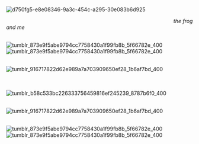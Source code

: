  ⠀⠀ ⠀⠀⠀ ⠀ ⠀⠀  ⠀⠀ ⠀  ⠀ ⠀ ⠀⠀ ⠀⠀⠀ ⠀ ⠀⠀ ⠀⠀ ⠀⠀ ⠀ ⠀⠀ ⠀ ⠀⠀ ⠀ ⠀ ⠀ ⠀ ⠀  ⠀![d750fg5-e8e08346-9a3c-454c-a295-30e083b6d925](https://github.com/user-attachments/assets/9f00e9bb-59a1-40ae-96b7-92ef71c92f75)

  ⠀⠀ ⠀⠀⠀ ⠀ ⠀⠀  ⠀ ⠀  ⠀⠀ ⠀
  ⠀⠀ ⠀⠀⠀ ⠀ ⠀⠀  ⠀⠀ ⠀  ⠀⠀ ⠀ ⠀ ⠀  ⠀⠀  ⠀ ⠀⠀⠀⠀ *the frog and me*

⠀ ⠀ ⠀ ⠀⠀ ⠀  ⠀![tumblr_873e9f5abe9794cc7758430a1f99fb8b_5f66782e_400](https://github.com/user-attachments/assets/e7260a56-f53b-4059-924e-949d8107327b)⠀ ⠀ ⠀![tumblr_873e9f5abe9794cc7758430a1f99fb8b_5f66782e_400](https://github.com/user-attachments/assets/e7260a56-f53b-4059-924e-949d8107327b)



 ⠀⠀ ⠀⠀⠀  ⠀⠀ ⠀⠀⠀ ⠀ ⠀⠀  ⠀⠀ ⠀  ⠀⠀ ⠀ ⠀⠀⠀ ⠀⠀⠀⠀ ⠀![tumblr_916717822d62e989a7a703909650ef28_1b6af7bd_400](https://github.com/user-attachments/assets/8bf27540-4e86-4298-a1f5-c2ad74bed0c8)⠀ ⠀⠀  ⠀⠀ ⠀  ⠀⠀ ⠀ ⠀⠀ ⠀⠀⠀ ⠀ ⠀⠀ ⠀⠀ ⠀⠀ ⠀ ⠀⠀ ⠀ ⠀⠀ ⠀ ⠀⠀ ⠀
 
  ⠀⠀ ⠀⠀⠀ ⠀ ⠀⠀  ⠀⠀ ⠀  ⠀⠀ ⠀ ⠀⠀⠀ ⠀⠀ ⠀⠀ ⠀ ⠀ ⠀ ⠀  ![tumblr_b58c533bc226333756459816ef245239_8787b6f0_400](https://github.com/user-attachments/assets/d22e706d-bd27-4741-96c8-ccedc715040a)
  
 ⠀⠀ ⠀⠀⠀ ⠀ ⠀⠀  ⠀⠀ ⠀  ⠀⠀ ⠀ ⠀⠀⠀ ⠀⠀⠀⠀⠀ ⠀⠀ ⠀⠀ ⠀![tumblr_916717822d62e989a7a703909650ef28_1b6af7bd_400](https://github.com/user-attachments/assets/8bf27540-4e86-4298-a1f5-c2ad74bed0c8)

⠀ ⠀ ⠀ ⠀ ⠀⠀ ⠀  ⠀![tumblr_873e9f5abe9794cc7758430a1f99fb8b_5f66782e_400](https://github.com/user-attachments/assets/e7260a56-f53b-4059-924e-949d8107327b)⠀ ⠀ ⠀![tumblr_873e9f5abe9794cc7758430a1f99fb8b_5f66782e_400](https://github.com/user-attachments/assets/e7260a56-f53b-4059-924e-949d8107327b)


 ⠀⠀ ⠀⠀⠀ ⠀ ⠀⠀  ⠀⠀ ⠀  ⠀⠀ ⠀ ⠀⠀ ⠀⠀⠀ ⠀ ⠀⠀ ⠀⠀ ⠀⠀ ⠀ ⠀⠀ ⠀ ⠀⠀ ⠀ ⠀⠀ ⠀
